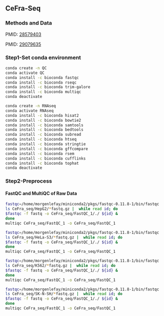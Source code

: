 ## CeFra-Seq
### Methods and Data
PMID: [28579403](https://www.ncbi.nlm.nih.gov/pubmed/28579403)

PMID: [29079635](https://www.ncbi.nlm.nih.gov/pubmed/29079635)
### Step1-Set conda environment

```bash
conda create -n QC
conda activate QC
conda install -c bioconda fastqc
conda install -c bioconda rseqc
conda install -c bioconda trim-galore
conda install -c bioconda multiqc 
conda deactivate

conda create -n RNAseq
conda activate RNAseq
conda install -c bioconda hisat2
conda install -c bioconda bowtie2
conda install -c bioconda samtools
conda install -c bioconda bedtools 
conda install -c bioconda subread 
conda install -c bioconda htseq
conda install -c bioconda stringtie
conda install -c bioconda gffcompare
conda install -c bioconda rsem
conda install -c bioconda cufflinks
conda install -c bioconda tophat
conda deactivate
```
### Step2-Preprocess

#### FastQC and MultiQC of Raw Data

```bash
fastqc=/home/morgenlefay/miniconda2/pkgs/fastqc-0.11.8-1/bin/fastqc
ls CeFra_seq/HepG2/*fastq.gz |  while read id; do 
$fastqc -f fastq -o CeFra_seq/FastQC_1/./ ${id} &
done
multiqc CeFra_seq/FastQC_1 -o CeFra_seq/FastQC_1

fastqc=/home/morgenlefay/miniconda2/pkgs/fastqc-0.11.8-1/bin/fastqc
ls CeFra_seq/HeLa-S3/*fastq.gz |  while read id; do 
$fastqc -f fastq -o CeFra_seq/FastQC_1/./ ${id} &
done
multiqc CeFra_seq/FastQC_1 -o CeFra_seq/FastQC_1

fastqc=/home/morgenlefay/miniconda2/pkgs/fastqc-0.11.8-1/bin/fastqc
ls CeFra_seq/K562/*fastq.gz |  while read id; do 
$fastqc -f fastq -o CeFra_seq/FastQC_1/./ ${id} &
done
multiqc CeFra_seq/FastQC_1 -o CeFra_seq/FastQC_1

fastqc=/home/morgenlefay/miniconda2/pkgs/fastqc-0.11.8-1/bin/fastqc
ls CeFra_seq/SK-N-SH/*fastq.gz |  while read id; do 
$fastqc -f fastq -o CeFra_seq/FastQC_1/./ ${id} &
done
multiqc CeFra_seq/FastQC_1 -o CeFra_seq/FastQC_1
```

